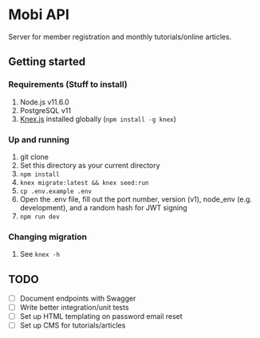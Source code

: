# Mobi API
Server for member registration and monthly tutorials/online articles.

## Getting started

### Requirements (Stuff to install)
1. Node.js v11.6.0
2. PostgreSQL v11
3. [Knex.js](https://knexjs.org) installed globally (`npm install -g knex`)

### Up and running
  1. git clone
  2. Set this directory as your current directory
  3. `npm install`
  4. `knex migrate:latest && knex seed:run`
  5. `cp .env.example .env`
  6.  Open the .env file, fill out the port number, version (v1), node_env (e.g. development), and a random hash for JWT signing
  7. `npm run dev`

### Changing migration
1. See `knex -h`

## TODO
- [ ] Document endpoints with Swagger
- [ ] Write better integration/unit tests
- [ ] Set up HTML templating on password email reset
- [ ] Set up CMS for tutorials/articles
